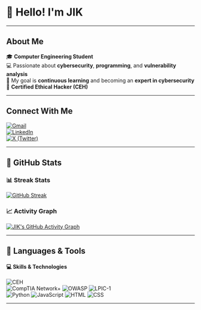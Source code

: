 # 👋 Hello! I'm JIK  

---

## About Me  
🎓 **Computer Engineering Student**  
💻 Passionate about **cybersecurity**, **programming**, and **vulnerability analysis**  
🎯 My goal is **continuous learning** and becoming an **expert in cybersecurity**  
📜 **Certified Ethical Hacker (CEH)** 

---

## Connect With Me  

[![Gmail](https://img.shields.io/badge/-Gmail-D14836?style=for-the-badge&logo=gmail&logoColor=white)](mailto:sudojik@gmail.com)  
[![LinkedIn](https://img.shields.io/badge/-LinkedIn-0077B5?style=for-the-badge&logo=linkedin&logoColor=white)](https://www.linkedin.com/in/jik-4876b2341/)  
[![X (Twitter)](https://img.shields.io/badge/-X-1DA1F2?style=for-the-badge&logo=twitter&logoColor=white)](https://x.com/cyber_jik?t=3JWCLHPaLMQbSSERkkXmHQ&s=09/)  

---

## 🚀 GitHub Stats  

### 📊 Streak Stats
[![GitHub Streak](https://streak-stats.demolab.com?user=jiksec&theme=radical&hide_border=true)](https://git.io/streak-stats)

### 📈 Activity Graph
[![JIK's GitHub Activity Graph](https://activity-graph.herokuapp.com/graph?username=jiksec&theme=react-dark&hide_border=true)](https://github.com/jiksec)

---

## 🚀 Languages & Tools  

#### 💻 **Skills & Technologies**  

![CEH](https://img.shields.io/badge/-CEH-EA1B29?style=for-the-badge&logo=ceh&logoColor=white)  
![CompTIA Network+](https://img.shields.io/badge/-Network%2B-003B5C?style=for-the-badge&logo=comptia&logoColor=white) ![OWASP](https://img.shields.io/badge/-OWASP-000000?style=for-the-badge&logo=owasp&logoColor=white) ![LPIC-1](https://img.shields.io/badge/-LPIC--1-F8C419?style=for-the-badge&logo=linux&logoColor=black)  
![Python](https://img.shields.io/badge/-Python-3776AB?style=for-the-badge&logo=python&logoColor=white) ![JavaScript](https://img.shields.io/badge/-JavaScript-F7DF1E?style=for-the-badge&logo=javascript&logoColor=black) ![HTML](https://img.shields.io/badge/-HTML-E34F26?style=for-the-badge&logo=html5&logoColor=white) ![CSS](https://img.shields.io/badge/-CSS-1572B6?style=for-the-badge&logo=css3&logoColor=white) 

---
